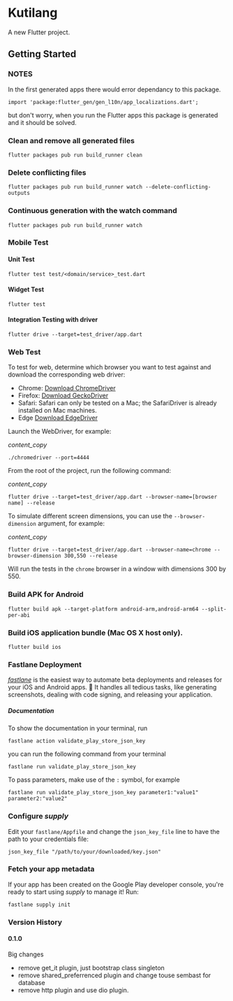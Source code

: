 # Kutilang

A new Flutter project.

## Getting Started

### NOTES

In the first generated apps there would error dependancy  to this package.

`import 'package:flutter_gen/gen_l10n/app_localizations.dart';`

but don't worry, when you run the Flutter apps this package is generated and it should be solved.

### Clean and remove all generated files

```
flutter packages pub run build_runner clean
```

### Delete conflicting files

```
flutter packages pub run build_runner watch --delete-conflicting-outputs
```

### Continuous generation with the watch command

```
flutter packages pub run build_runner watch
```

### Mobile Test

#### Unit Test

```
flutter test test/<domain/service>_test.dart
```

#### Widget  Test

```
flutter test
```

#### Integration Testing with driver

```
flutter drive --target=test_driver/app.dart
```

### Web Test

To test for web, determine which browser you want to test against and download the corresponding web driver:

* Chrome: [Download ChromeDriver](https://chromedriver.chromium.org/downloads)
* Firefox: [Download GeckoDriver](https://github.com/mozilla/geckodriver/releases)
* Safari: Safari can only be tested on a Mac; the SafariDriver is already installed on Mac machines.
* Edge [Download EdgeDriver](https://developer.microsoft.com/en-us/microsoft-edge/tools/webdriver/)

Launch the WebDriver, for example:

*content_copy*

```
./chromedriver --port=4444
```

From the root of the project, run the following command:

*content_copy*

```
flutter drive --target=test_driver/app.dart --browser-name=[browser name] --release
```

To simulate different screen dimensions, you can use the `--browser-dimension` argument, for example:

*content_copy*

```
flutter drive --target=test_driver/app.dart --browser-name=chrome --browser-dimension 300,550 --release
```

Will run the tests in the `chrome` browser in a window with dimensions 300 by 550.

### Build APK for Android

```
flutter build apk --target-platform android-arm,android-arm64 --split-per-abi
```

### Build iOS application bundle (Mac OS X host only).

```
flutter build ios
```

### Fastlane Deployment

*[fastlane](https://https://docs.fastlane.tools)* is the easiest way to automate beta deployments and releases for your iOS and Android apps. 🚀 It handles all tedious tasks, like generating screenshots, dealing with code signing, and releasing your application.

##### Documentation

To show the documentation in your terminal, run

```
fastlane action validate_play_store_json_key
```

you can run the following command from your terminal

```
fastlane run validate_play_store_json_key
```

To pass parameters, make use of the `:` symbol, for example

```
fastlane run validate_play_store_json_key parameter1:"value1" parameter2:"value2"
```

### Configure *supply*

Edit your `fastlane/Appfile` and change the `json_key_file` line to have the path to your credentials file:

```
json_key_file "/path/to/your/downloaded/key.json"
```

### Fetch your app metadata

If your app has been created on the Google Play developer console, you're ready to start using *supply* to manage it! Run:

```
fastlane supply init
```

### Version History

#### 0.1.0

Big changes

* remove get_it plugin, just bootstrap class singleton
* remove shared_preferrenced plugin and change touse sembast for database
* remove http plugin and use dio plugin.

